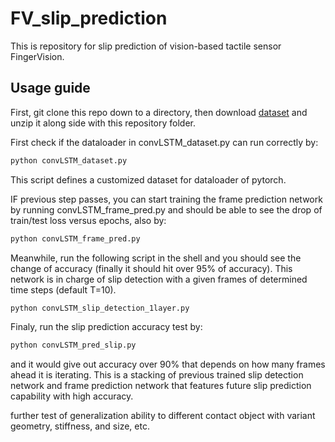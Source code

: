 # FV_slip_prediction
This is repository for slip prediction of vision-based tactile sensor FingerVision.

## Usage guide
First, git clone this repo down to a directory, then download [dataset](https://hkustconnect-my.sharepoint.com/:u:/g/personal/yzhangfr_connect_ust_hk/EaUN_EOlAWRJhcy2QTNAoNIB3R6K2DX8bnePJAWwWKdtvA?e=GruTKH)
and unzip it along side with this repository folder.

First check if the dataloader in convLSTM_dataset.py can run correctly by:
```sh
python convLSTM_dataset.py
```
This script defines a customized dataset for dataloader of pytorch.

IF previous step passes, you can start training the frame prediction network by running convLSTM_frame_pred.py and should be able to see the drop of train/test loss versus epochs, also by:
```sh
python convLSTM_frame_pred.py
```
Meanwhile, run the following script in the shell and you should see the change of accuracy (finally it should hit over 95% of accuracy). This network is in charge of slip detection with a given frames of determined time steps (default T=10).
```sh
python convLSTM_slip_detection_1layer.py
```

Finaly, run the slip prediction accuracy test by:
```sh
python convLSTM_pred_slip.py
```
and it would give out accuracy over 90% that depends on how many frames ahead it is iterating. This is a stacking of previous trained slip detection network and frame prediction network that features future slip prediction capability with high accuracy.

further test of generalization ability to different contact object with variant geometry, stiffness, and size, etc.


